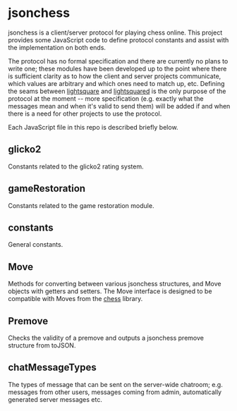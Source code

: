 jsonchess
=========

jsonchess is a client/server protocol for playing chess online.  This project provides some JavaScript
code to define protocol constants and assist with the implementation on
both ends.

The protocol has no formal specification and there are currently no plans to
write one; these modules have been developed up to the point where there is
sufficient clarity as to how the client and server projects communicate, which
values are arbitrary and which ones need to match up, etc.  Defining the seams
between [lightsquare](http://github.com/jsonchess/lightsquare) and
[lightsquared](http://github.com/jsonchess/lightsquared) is the only purpose of
the protocol at the moment -- more specification (e.g. exactly what the messages
mean and when it's valid to send them) will be added if and when there is a need
for other projects to use the protocol.

Each JavaScript file in this repo is described briefly below.

glicko2
-------

Constants related to the glicko2 rating system.

gameRestoration
---------------

Constants related to the game restoration module.

constants
---------

General constants.

Move
----

Methods for converting between various jsonchess structures, and Move objects
with getters and setters.  The Move interface is designed to be compatible with
Moves from the [chess](http://github.com/gushogg-blake/chess) library.

Premove
-------

Checks the validity of a premove and outputs a jsonchess premove structure from
toJSON.

chatMessageTypes
-----------

The types of message that can be sent on the server-wide chatroom; e.g. messages
from other users, messages coming from admin, automatically generated server messages
etc.